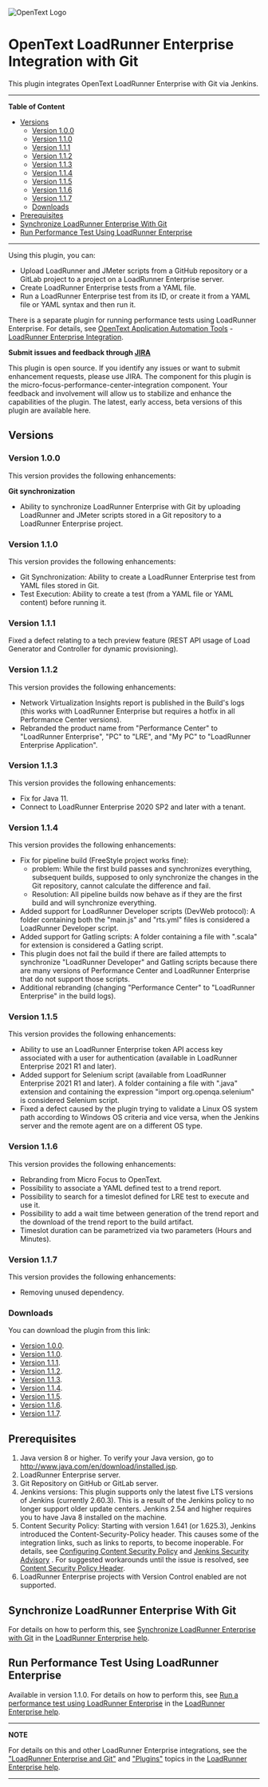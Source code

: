 ![OpenText Logo](https://upload.wikimedia.org/wikipedia/commons/1/1b/OpenText_logo.svg)
# OpenText LoadRunner Enterprise Integration with Git
This plugin integrates OpenText LoadRunner Enterprise with Git via Jenkins.

---
**Table of Content**

  * [Versions](#versions)
    + [Version 1.0.0](#version-100)
    + [Version 1.1.0](#version-110)
    + [Version 1.1.1](#version-111)
    + [Version 1.1.2](#version-112)
    + [Version 1.1.3](#version-113)
    + [Version 1.1.4](#version-114)
    + [Version 1.1.5](#version-115)
    + [Version 1.1.6](#version-116)
    + [Version 1.1.7](#version-117)
    + [Downloads](#downloads)
  * [Prerequisites](#prerequisites)
  * [Synchronize LoadRunner Enterprise With Git](#synchronize-loadrunner-enterprise-with-git)
  * [Run Performance Test Using LoadRunner Enterprise](#run-performance-test-using-loadrunner-enterprise)

---
  
Using this plugin, you can:
- Upload LoadRunner and JMeter scripts from a GitHub repository or a GitLab project to a project on a LoadRunner Enterprise server.
- Create LoadRunner Enterprise tests from a YAML file.
- Run a LoadRunner Enterprise test from its ID, or create it from a YAML file or YAML syntax and then run it.

There is a separate plugin for running performance tests using LoadRunner Enterprise. For details, see [OpenText Application Automation Tools](https://wiki.jenkins.io/display/JENKINS/Micro+Focus+Application+Automation+Tools) - [LoadRunner Enterprise Integration](https://wiki.jenkins.io/display/JENKINS/Performance+Center+Integration).

**Submit issues and feedback through [JIRA](https://issues.jenkins-ci.org/browse/JENKINS-36795?jql=project%20%3D%20JENKINS%20AND%20component%20%3D%20micro-focus-performance-center-integration)**

This plugin is open source. If you identify any issues or want to submit enhancement requests, please use JIRA. The component for this plugin is the micro-focus-performance-center-integration component. Your feedback and involvement will allow us to stabilize and enhance the capabilities of the plugin. The latest, early access, beta versions of this plugin are available here. 
## Versions

### Version 1.0.0
This version provides the following enhancements:

**Git synchronization**

- Ability to synchronize LoadRunner Enterprise with Git by uploading LoadRunner and JMeter scripts stored in a Git repository to a LoadRunner Enterprise project.

### Version 1.1.0
This version provides the following enhancements:
- Git Synchronization: Ability to create a LoadRunner Enterprise test from YAML files stored in Git.
- Test Execution: Ability to create a test (from a YAML file or YAML content) before running it.

### Version 1.1.1
Fixed a defect relating to a tech preview feature (REST API usage of Load Generator and Controller for dynamic provisioning).

### Version 1.1.2
This version provides the following enhancements:
- Network Virtualization Insights report is published in the Build's logs (this works with LoadRunner Enterprise but requires a hotfix in all Performance Center versions).
- Rebranded the product name from "Performance Center" to "LoadRunner Enterprise", "PC" to "LRE", and "My PC" to "LoadRunner Enterprise Application".

### Version 1.1.3
This version provides the following enhancements:
- Fix for Java 11.
- Connect to LoadRunner Enterprise 2020 SP2 and later with a tenant.

### Version 1.1.4
This version provides the following enhancements:
- Fix for pipeline build (FreeStyle project works fine): 
  - problem: While the first build passes and synchronizes everything, subsequent builds, supposed to only synchronize the changes in the Git repository, cannot calculate the difference and fail.
  - Resolution: All pipeline builds now behave as if they are the first build and will synchronize everything.
- Added support for LoadRunner Developer scripts (DevWeb protocol): A folder containing both the "main.js" and "rts.yml" files is considered a LoadRunner Developer script.
- Added support for Gatling scripts: A folder containing a file with ".scala" for extension is considered a Gatling script.
- This plugin does not fail the build if there are failed attempts to synchronize "LoadRunner Developer" and Gatling scripts because there are many versions of Performance Center and LoadRunner Enterprise that do not support those scripts.
- Additional rebranding (changing "Performance Center" to "LoadRunner Enterprise" in the build logs).

### Version 1.1.5
This version provides the following enhancements:
- Ability to use an LoadRunner Enterprise token API access key associated with a user for authentication (available in LoadRunner Enterprise 2021 R1 and later).
- Added support for Selenium script (available from LoadRunner Enterprise 2021 R1 and later). A folder containing a file with ".java" extension and containing the expression "import org.openqa.selenium" is considered Selenium script.
- Fixed a defect caused by the plugin trying to validate a Linux OS system path according to Windows OS criteria and vice versa, when the Jenkins server and the remote agent are on a different OS type.

### Version 1.1.6
This version provides the following enhancements:
- Rebranding from Micro Focus to OpenText.
- Possibility to associate a YAML defined test to a trend report.
- Possibility to search for a timeslot defined for LRE test to execute and use it.
- Possibility to add a wait time between generation of the trend report and the download of the trend report to the build artifact.
- Timeslot duration can be parametrized via two parameters (Hours and Minutes).

### Version 1.1.7
This version provides the following enhancements:
- Removing unused dependency.

### Downloads
You can download the plugin from this link:

- [Version 1.0.0](https://repo.jenkins-ci.org/releases/org/jenkins-ci/plugins/micro-focus-performance-center-integration/1.0.0/micro-focus-performance-center-integration-1.0.0.hpi).
- [Version 1.1.0](https://repo.jenkins-ci.org/releases/org/jenkins-ci/plugins/micro-focus-performance-center-integration/1.1.0/micro-focus-performance-center-integration-1.1.0.hpi).
- [Version 1.1.1](https://repo.jenkins-ci.org/releases/org/jenkins-ci/plugins/micro-focus-performance-center-integration/1.1.1/micro-focus-performance-center-integration-1.1.1.hpi).
- [Version 1.1.2](https://repo.jenkins-ci.org/releases/org/jenkins-ci/plugins/micro-focus-performance-center-integration/1.1.2/micro-focus-performance-center-integration-1.1.2.hpi).
- [Version 1.1.3](https://repo.jenkins-ci.org/releases/org/jenkins-ci/plugins/micro-focus-performance-center-integration/1.1.3/micro-focus-performance-center-integration-1.1.3.hpi).
- [Version 1.1.4](https://repo.jenkins-ci.org/releases/org/jenkins-ci/plugins/micro-focus-performance-center-integration/1.1.4/micro-focus-performance-center-integration-1.1.4.hpi).
- [Version 1.1.5](https://repo.jenkins-ci.org/releases/org/jenkins-ci/plugins/micro-focus-performance-center-integration/1.1.5/micro-focus-performance-center-integration-1.1.5.hpi).
- [Version 1.1.6](https://repo.jenkins-ci.org/releases/org/jenkins-ci/plugins/micro-focus-performance-center-integration/1.1.6/micro-focus-performance-center-integration-1.1.6.hpi).
- [Version 1.1.7](https://repo.jenkins-ci.org/releases/org/jenkins-ci/plugins/micro-focus-performance-center-integration/1.1.7/micro-focus-performance-center-integration-1.1.7.hpi).

## Prerequisites
1. Java version 8 or higher. To verify your Java version, go to http://www.java.com/en/download/installed.jsp.
2. LoadRunner Enterprise server.
3. Git Repository on GitHub or GitLab server.
4. Jenkins versions: This plugin supports only the latest five LTS versions of Jenkins (currently 2.60.3). This is a result of the Jenkins policy to no longer support older update centers. Jenkins 2.54 and higher requires you to have Java 8 installed on the machine.
5. Content Security Policy: Starting with version 1.641 (or 1.625.3), Jenkins introduced the Content-Security-Policy header. This causes some of the integration links, such as links to reports, to become inoperable. For details, see [Configuring Content Security Policy](https://wiki.jenkins.io/display/JENKINS/Configuring+Content+Security+Policy) and [Jenkins Security Advisory](https://jenkins.io/security/advisory/2015-12-09/) . For suggested workarounds until the issue is resolved, see [Content Security Policy Header](https://wiki.jenkins.io/display/JENKINS/Micro+Focus+Application+Automation+Tools#MicroFocusApplicationAutomationTools-ContentSecurityPolicyHeader).
6. LoadRunner Enterprise projects with Version Control enabled are not supported.

## Synchronize LoadRunner Enterprise With Git
For details on how to perform this, see [Synchronize LoadRunner Enterprise with Git](https://admhelp.microfocus.com/pc/en/latest/online_help/Content/PC/Sync_PC_with_Git.htm) in the [LoadRunner Enterprise help](https://admhelp.microfocus.com/lre).

## Run Performance Test Using LoadRunner Enterprise
Available in version 1.1.0. For details on how to perform this, see [Run a performance test using LoadRunner Enterprise](https://admhelp.microfocus.com/pc/en/latest/online_help/Content/PC/Run_test_using_PC.htm) in the [LoadRunner Enterprise help](https://admhelp.microfocus.com/lre).

---
**NOTE** 

For details on this and other LoadRunner Enterprise integrations, see the ["LoadRunner Enterprise and Git"](https://admhelp.microfocus.com/pc/en/latest/online_help/Content/PC/Git-integration.htm) and ["Plugins"](https://admhelp.microfocus.com/pc/en/latest/online_help/Content/PC/Performance-Center-Plugins.htm) topics in the [LoadRunner Enterprise help](https://admhelp.microfocus.com/lre).

---